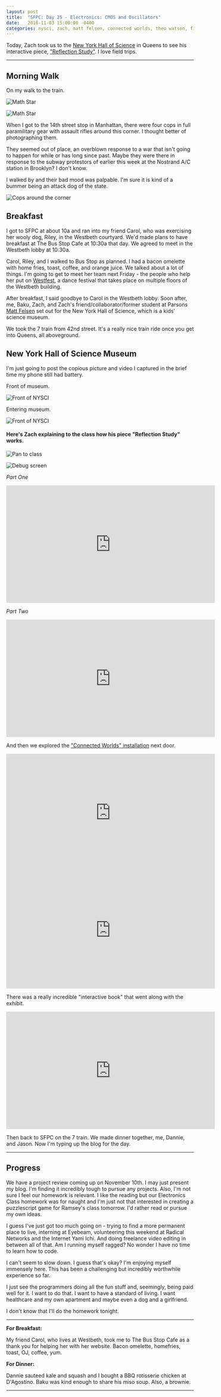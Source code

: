 ```yaml
---
layout: post
title:  "SFPC: Day 25 - Electronics: CMOS and Oscillators"
date:   2016-11-03 15:00:00 -0400
categories: nysci, zach, matt felsen, connected worlds, theo watson, field trip, cooking, puzzlescript, video, queens
---
```


Today, Zach took us to the [New York Hall of Science](http://nysci.org/) in Queens to see his interactive piece, ["Reflection Study"](https://www.youtube.com/watch?v=FOV3FDbpEvI). I love field trips.

------

<h2>Morning Walk</h2>

On my walk to the train.

![Math Star](/images/IMG_5337.jpg)


![Math Star](/images/IMG_5338.jpg)

When I got to the 14th street stop in Manhattan, there were four cops in full paramilitary gear with assault rifles around this corner. I thought better of photographing them.

They seemed out of place, an overblown response to a war that isn't going to happen for while or has long since past. Maybe they were there in response to the subway protestors of earlier this week at the Nostrand A/C station in Brooklyn? I don't know.

I walked by and their bad mood was palpable. I'm sure it is kind of a bummer being an attack dog of the state.

![Cops around the corner](/images/IMG_5340.jpg)

<h2>Breakfast</h2>

I got to SFPC at about 10a and ran into my friend Carol, who was exercising her wooly dog, Riley, in the Westbeth courtyard. We'd made plans to have breakfast at The Bus Stop Cafe at 10:30a that day. We agreed to meet in the Westbeth lobby at 10:30a.

Carol, Riley, and I walked to Bus Stop as planned. I had a bacon omelette with home fries, toast, coffee, and orange juice. We talked about a lot of things. I'm going to get to meet her team next Friday - the people who help her put on [Westfest](http://westfestdance.com/), a dance festival that takes place on multiple floors of the Westbeth building.

After breakfast, I said goodbye to Carol in the Westbeth lobby. Soon after, me, Baku, Zach, and Zach's friend/collaborator/former student at Parsons [Matt Felsen](http://mattfelsen.com/) set out for the New York Hall of Science, which is a kids' science museum.

We took the 7 train from 42nd street. It's a really nice train ride once you get into Queens, all aboveground.

<h2>New York Hall of Science Museum</h2>

I'm just going to post the copious picture and video I captured in the brief time my phone still had battery.

Front of museum.

![Front of NYSCI](/images/IMG_5346.jpg)

Entering museum.

![Front of NYSCI](/images/IMG_5350.gif)

<h4>Here's Zach explaining to the class how his piece "Reflection Study" works.</h4>

![Pan to class](/images/IMG_5351.gif)

![Debug screen](/images/IMG_5354.gif)

*Part One*

<iframe width="560" height="315" src="https://www.youtube.com/embed/aXC8HdJMWxs" frameborder="0" ></iframe>

*Part Two*

<iframe width="560" height="315" src="https://www.youtube.com/embed/CBvSHuql_28" frameborder="0" ></iframe>

And then we explored the ["Connected Worlds" installation](http://design-io.com/projects/ConnectedWorlds/) next door.

<iframe width="560" height="315" src="https://www.youtube.com/embed/N0Lj5j-oTOY" frameborder="0"></iframe>

<iframe width="560" height="315" src="https://www.youtube.com/embed/hj7UMEBfTPM" frameborder="0"></iframe>

There was a really incredible "interactive book" that went along with the exhibit.

<iframe width="560" height="315" src="https://www.youtube.com/embed/CbqZ8Lc_50M" frameborder="0" allowfullscreen></iframe>

Then back to SFPC on the 7 train. We made dinner together, me, Dannie, and Jason. Now I'm typing up the blog for the day.

-----

<h2>Progress</h2>

We have a project review coming up on November 10th. I may just present my blog. I'm finding it incredibly tough to pursue any projects. Also, I'm not sure I feel our homework is relevant. I like the reading but our Electronics Class homework was for naught and I'm just not that interested in creating a puzzlescript game for Ramsey's class tomorrow. I'd rather read or pursue my own ideas.

I guess I've just got too much going on - trying to find a more permanent place to live, interning at Eyebeam, volunteering this weekend at Radical Networks and the Internet Yami Ichi. And doing freelance video editing in between all of that. Am I running myself ragged? No wonder I have no time to learn how to code.

I can't seem to slow down. I guess that's okay? I'm enjoying myself immensely here. This has been a challenging but incredibly worthwhile experience so far.

I just see the programmers doing all the fun stuff and, seemingly, being paid well for it. I want to do that. I want to have a standard of living. I want healthcare and my own apartment and maybe even a dog and a girlfriend.

I don't know that I'll do the homework tonight.

-----

**For Breakfast:**

My friend Carol, who lives at Westbeth, took me to The Bus Stop Cafe as a thank you for helping her with her website. Bacon omelette, homefries, toast, OJ, coffee, yum.

**For Dinner:**

Dannie sauteed kale and squash and I bought a BBQ rotisserie chicken at D'Agostino. Baku was kind enough to share his miso soup. Also, a brownie.

-----
